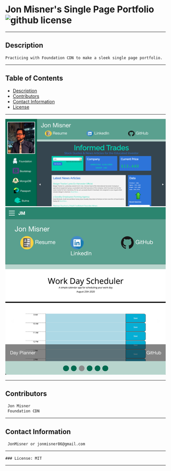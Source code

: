 
  # Jon Misner's Single Page Portfolio    ![github license](https://img.shields.io/badge/license-MIT-blue)
***
 
  ## Description

    Practicing with Foundation CDN to make a sleek single page portfolio.
***

  ## Table of Contents

  * [Description](#description)
  * [Contributors](#contributors)
  * [Contact Information](#email)
  * [License](#license)
***
![Test Image 1](./assets/img/wideView.png)
![Test Image 1](./assets/img/smallView.png)
***
  ## Contributors

     Jon Misner
     Foundation CDN
***
  ## Contact Information

     JonMisner or jonmisner86@gmail.com
***
    ### License: MIT
***  
